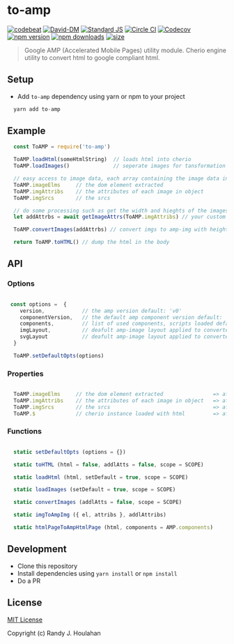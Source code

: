 # to-amp
[![codebeat][codebeat-src]][codebeat-href]
[![David-DM][david-dm-src]][david-dm-href]
[![Standard JS][standard-js-src]][standard-js-href]
[![Circle CI][circle-ci-src]][circle-ci-href]
[![Codecov][codecov-src]][codecov-href]
[![npm version][npm-version-src]][npm-version-href]
[![npm downloads][npm-downloads-src]][npm-downloads-href]
[![size][bundlephobia-src]][bundlephobia-href]

> Google AMP (Accelerated Mobile Pages) utility module.  Cherio engine utility to convert html to google compliant html.

## Setup

- Add `to-amp` dependency using yarn or npm to your project

```js
  yarn add to-amp
```

## Example

```js
  const ToAMP = require('to-amp')

  ToAMP.loadHtml(someHtmlString)  // loads html into cherio
  ToAMP.loadImages()              // seperate images for tansformation

  // easy access to image data, each array containing the image data in the order they appear in the html.  Set by ToAMP.loadImages()
  ToAMP.imageElms     // the dom element extracted
  ToAMP.imgAttribs    // the attributes of each image in object
  ToAMP.imgSrcs       // the srcs

  // do some processing such as get the width and hieghts of the images
  let addAttrbs = await getImageAttrs(ToAMP.imgAttribs) // your custom function to get height and widths if they do not exist

  ToAMP.convertImages(addAttrbs) // convert imgs to amp-img with height and widths

  return ToAMP.toHTML() // dump the html in the body

```

## API

### Options
```js

 const options =  {
    version,            // the amp version default: 'v0'
    componentVersion,   // the default amp component version default: 'v0'
    components,         // list of used components, scripts loaded default:[]
    imgLayout,          // deafult amp-image layout applied to converted <img> tags default:'responsive'
    svgLayout           // deafult amp-image layout applied to converted <img> tags with svg srcs default:'intrinsic'
  }

  ToAMP.setDefaultOpts(options)
```

### Properties
```js

  ToAMP.imageElms     // the dom element extracted                => after ToAMP.loadImages()
  ToAMP.imgAttribs    // the attributes of each image in object   => after ToAMP.loadImages()
  ToAMP.imgSrcs       // the srcs                                 => after ToAMP.loadImages()
  ToAMP.$             // cherio instance loaded with html         => after ToAMP.loadHtml(someHtmlString)

```
### Functions

```js

  static setDefaultOpts (options = {})

  static toHTML (html = false, addlAtts = false, scope = SCOPE)

  static loadHtml (html, setDefault = true, scope = SCOPE)

  static loadImages (setDefault = true, scope = SCOPE)

  static convertImages (addlAtts = false, scope = SCOPE)

  static imgToAmpImg ({ el, attribs }, addlAttribs)

  static htmlPageToAmpHtmlPage (html, components = AMP.components)
```

## Development

- Clone this repository
- Install dependencies using `yarn install` or `npm install`
- Do a PR

## License

[MIT License](./LICENSE)

Copyright (c) Randy J. Houlahan

<!-- Badges -->
[david-dm-src]: https://david-dm.org/randyhoulahan/to-amp/status.svg?style=flat-square
[david-dm-href]: https://david-dm.org/randyhoulahan/to-amp
[standard-js-src]: https://img.shields.io/badge/code_style-standard-brightgreen.svg?style=flat-square
[standard-js-href]: https://standardjs.com
[circle-ci-src]: https://img.shields.io/circleci/project/github/randyhoulahan/to-amp.svg?style=flat-square
[circle-ci-href]: https://circleci.com/gh/randyhoulahan/to-amp
[codecov-src]: https://img.shields.io/codecov/c/github/randyhoulahan/to-amp.svg?style=flat-square
[codecov-href]: https://codecov.io/gh/randyhoulahan/to-amp
[npm-version-src]: https://img.shields.io/npm/dt/to-amp.svg?style=flat-square
[npm-version-href]: https://npmjs.com/package/to-amp
[npm-downloads-src]: https://img.shields.io/npm/v/to-amp/latest.svg?style=flat-square
[npm-downloads-href]: https://npmjs.com/package/to-amp
[codebeat-src]: https://codebeat.co/badges/52e4e261-5b9d-4ab1-9871-701a4fcd161d
[codebeat-href]: https://codebeat.co/projects/github-com-randyhoulahan-to-amp-master
[bundlephobia-src]: https://badgen.net/bundlephobia/minzip/to-amp
[bundlephobia-href]: https://bundlephobia.com/result?p=to-amp@1.0.0-beta.5